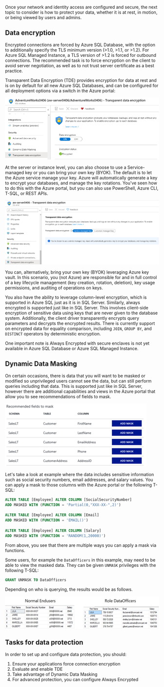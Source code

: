 Once your network and identity access are configured and secure, the next topic to consider is how to protect your data, whether it is at rest, in motion, or being viewed by users and admins.

## Data encryption

Encrypted connections are forced by Azure SQL Database, with the option to additionally specify the TLS minimum version (>1.0, >1.1, or >1.2). For Azure SQL Managed Instance, a TLS version of >1.2 is forced for outbound connections. The recommended task is to force encryption on the client to avoid server negotiation, as well as to not trust server certificate as a best practice.

Transparent Data Encryption (TDE) provides encryption for data at rest and is on by default for all new Azure SQL Databases, and can be configured for all deployment options via a switch in the Azure portal:  

![Confirm TDE is on](../media/tdeon.png)  

At the server or instance level, you can also choose to use a Service-managed key or you can bring your own key (BYOK). The default is to let the Azure service manage your key. Azure will automatically generate a key to encrypt your databases, and manage the key rotations. You've seen how to do this with the Azure portal, but you can also use PowerShell, Azure CLI, T-SQL, or REST APIs.

![Server view of TDE options](../media/tdeoption.png)  

You can, alternatively, bring your own key (BYOK) leveraging Azure key vault. In this scenario, you (not Azure) are responsible for and in full control of a key lifecycle management (key creation, rotation, deletion), key usage permissions, and auditing of operations on keys.

You also have the ability to leverage column-level encryption, which is supported in Azure SQL just as it is in SQL Server. Similarly, always encrypted is supported just like in SQL Server. This involves client-side encryption of sensitive data using keys that are never given to the database system. Additionally, the client driver transparently encrypts query parameters and decrypts the encrypted results. There is currently support on encrypted data for equality comparison, including `JOIN`, `GROUP BY`, and `DISTINCT` operators by deterministic encryption.

One important note is Always Encrypted with secure enclaves is not yet available in Azure SQL Database or Azure SQL Managed Instance.

## Dynamic Data Masking

On certain occasions, there is data that you will want to be masked or modified so unprivileged users cannot see the data, but can still perform queries including that data. This is supported just like in SQL Server, however there are additional capabilities and views in the Azure portal that allow you to see recommendations of fields to mask.

![DDM recommendations in Azure portal](../media/maskrec.png)

Let's take a look at example where the data includes sensitive information such as social security numbers, email addresses, and salary values. You can apply a mask to those columns with the Azure portal or the following T-SQL:

```sql
ALTER TABLE [Employee] ALTER COLUMN [SocialSecurityNumber]
ADD MASKED WITH (FUNCTION = 'Partial(0,"XXX-XX-",2)')

ALTER TABLE [Employee] ALTER COLUMN [Email]
ADD MASKED WITH (FUNCTION = 'EMAIL()')

ALTER TABLE [Employee] ALTER COLUMN [Salary]
ADD MASKED WITH (FUNCTION = 'RANDOM(1,20000)')
```

From above, you see that there are multiple ways you can apply a mask via functions.

Some users, for example the `DataOfficers` in this example, may need to be able to view the masked data. They can be given `UNMASK` privileges with the following T-SQL:

```sql
GRANT UNMASK TO DataOfficers
```

Depending on who is querying, the results would be as follows.

![Example of users with Unmask access](../media/egddm.png)

## Tasks for data protection

In order to set up and configure data protection, you should:

1. Ensure your applications force connection encryption
1. Evaluate and enable TDE
1. Take advantage of Dynamic Data Masking
1. For advanced protection, you can configure Always Encrypted
